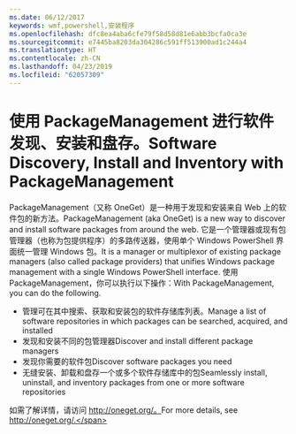 ```yaml
---
ms.date: 06/12/2017
keywords: wmf,powershell,安装程序
ms.openlocfilehash: dfc8ea4aba6cfe79f58d58d81e6abb3bcfa0ca3e
ms.sourcegitcommit: e7445ba8203da304286c591ff513900ad1c244a4
ms.translationtype: HT
ms.contentlocale: zh-CN
ms.lasthandoff: 04/23/2019
ms.locfileid: "62057309"
---
```

# <a name="software-discovery-install-and-inventory-with-packagemanagement"></a><span data-ttu-id="14a90-102">使用 PackageManagement 进行软件发现、安装和盘存。</span><span class="sxs-lookup"><span data-stu-id="14a90-102">Software Discovery, Install and Inventory with PackageManagement</span></span>

<span data-ttu-id="14a90-103">PackageManagement（又称 OneGet）是一种用于发现和安装来自 Web 上的软件包的新方法。</span><span class="sxs-lookup"><span data-stu-id="14a90-103">PackageManagement (aka OneGet) is a new way to discover and install software packages from around the web.</span></span> <span data-ttu-id="14a90-104">它是一个管理器或现有包管理器（也称为包提供程序）的多路传送器，使用单个 Windows PowerShell 界面统一管理 Windows 包。</span><span class="sxs-lookup"><span data-stu-id="14a90-104">It is a manager or multiplexor of existing package managers (also called package providers) that unifies Windows package management with a single Windows PowerShell interface.</span></span> <span data-ttu-id="14a90-105">使用 PackageManagement，你可以执行以下操作：</span><span class="sxs-lookup"><span data-stu-id="14a90-105">With PackageManagement, you can do the following.</span></span>

-   <span data-ttu-id="14a90-106">管理可在其中搜索、获取和安装包的软件存储库列表。</span><span class="sxs-lookup"><span data-stu-id="14a90-106">Manage a list of software repositories in which packages can be searched, acquired, and installed</span></span>
-   <span data-ttu-id="14a90-107">发现和安装不同的包管理器</span><span class="sxs-lookup"><span data-stu-id="14a90-107">Discover and install different package managers</span></span>
-   <span data-ttu-id="14a90-108">发现你需要的软件包</span><span class="sxs-lookup"><span data-stu-id="14a90-108">Discover software packages you need</span></span>
-   <span data-ttu-id="14a90-109">无缝安装、卸载和盘存一个或多个软件存储库中的包</span><span class="sxs-lookup"><span data-stu-id="14a90-109">Seamlessly install, uninstall, and inventory packages from one or more software repositories</span></span>

<span data-ttu-id="14a90-110">如需了解详情，请访问 http://oneget.org/。</span><span class="sxs-lookup"><span data-stu-id="14a90-110">For more details, see http://oneget.org/.</span></span>

